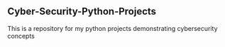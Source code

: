 ## Cyber-Security-Python-Projects
This is a repository for my python projects demonstrating cybersecurity concepts
